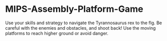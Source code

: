 # MIPS-Assembly-Platform-Game
Use your skills and strategy to navigate the Tyrannosaurus rex to the flg. Be careful with the enemies and obstacles, and shoot back! Use the moving platforms to reach higher ground or avoid danger.
